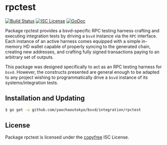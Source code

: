 rpctest
=======

[![Build Status](https://travis-ci.org/yaochaoutokyo/bsvd.png?branch=master)](https://travis-ci.org/yaochaoutokyo/bsvd)
[![ISC License](http://img.shields.io/badge/license-ISC-blue.svg)](http://copyfree.org)
[![GoDoc](https://img.shields.io/badge/godoc-reference-blue.svg)](http://godoc.org/github.com/yaochaoutokyo/bsvd/integration/rpctest)

Package rpctest provides a bsvd-specific RPC testing harness crafting and
executing integration tests by driving a `bsvd` instance via the `RPC`
interface. Each instance of an active harness comes equipped with a simple
in-memory HD wallet capable of properly syncing to the generated chain,
creating new addresses, and crafting fully signed transactions paying to an
arbitrary set of outputs.

This package was designed specifically to act as an RPC testing harness for
`bsvd`. However, the constructs presented are general enough to be adapted to
any project wishing to programmatically drive a `bsvd` instance of its
systems/integration tests.

## Installation and Updating

```bash
$ go get -u github.com/yaochaoutokyo/bsvd/integration/rpctest
```

## License

Package rpctest is licensed under the [copyfree](http://copyfree.org) ISC
License.

